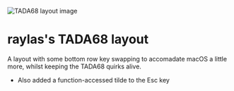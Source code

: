![TADA68 layout image](https://i.imgur.com/cV9niMC.jpg)

# raylas's TADA68 layout

A layout with some bottom row key swapping to accomadate macOS a little more, whilst keeping the TADA68 quirks alive.
- Also added a function-accessed tilde to the Esc key
